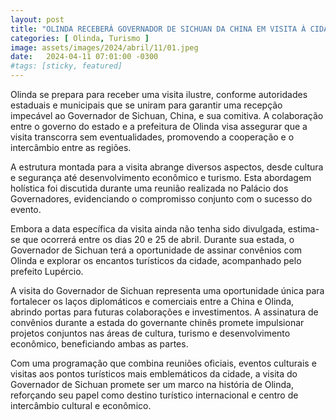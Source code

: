 ```yaml
---
layout: post
title: "OLINDA RECEBERÁ GOVERNADOR DE SICHUAN DA CHINA EM VISITA À CIDADE PATRIMÔNIO MUNDIAL"
categories: [ Olinda, Turismo ]
image: assets/images/2024/abril/11/01.jpeg
date:   2024-04-11 07:01:00 -0300
#tags: [sticky, featured]
---
```

Olinda se prepara para receber uma visita ilustre, conforme autoridades estaduais e municipais que se uniram para garantir uma recepção impecável ao Governador de Sichuan, China, e sua comitiva. A colaboração entre o governo do estado e a prefeitura de Olinda visa assegurar que a visita transcorra sem eventualidades, promovendo a cooperação e o intercâmbio entre as regiões.

A estrutura montada para a visita abrange diversos aspectos, desde cultura e segurança até desenvolvimento econômico e turismo. Esta abordagem holística foi discutida durante uma reunião realizada no Palácio dos Governadores, evidenciando o compromisso conjunto com o sucesso do evento.

Embora a data específica da visita ainda não tenha sido divulgada, estima-se que ocorrerá entre os dias 20 e 25 de abril. Durante sua estada, o Governador de Sichuan terá a oportunidade de assinar convênios com Olinda e explorar os encantos turísticos da cidade, acompanhado pelo prefeito Lupércio.

A visita do Governador de Sichuan representa uma oportunidade única para fortalecer os laços diplomáticos e comerciais entre a China e Olinda, abrindo portas para futuras colaborações e investimentos. A assinatura de convênios durante a estada do governante chinês promete impulsionar projetos conjuntos nas áreas de cultura, turismo e desenvolvimento econômico, beneficiando ambas as partes.

Com uma programação que combina reuniões oficiais, eventos culturais e visitas aos pontos turísticos mais emblemáticos da cidade, a visita do Governador de Sichuan promete ser um marco na história de Olinda, reforçando seu papel como destino turístico internacional e centro de intercâmbio cultural e econômico.